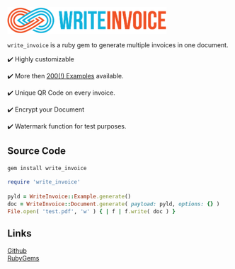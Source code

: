 <img src="./assets/images/logo.png" height="60px">


`write_invoice` is a ruby gem to generate multiple invoices in one document.
 
:heavy_check_mark: Highly customizable

:heavy_check_mark: More then [200(!) Examples](../options/#categories) available.

:heavy_check_mark: Unique QR Code on every invoice.

:heavy_check_mark: Encrypt your Document

:heavy_check_mark: Watermark function for test purposes.


## Source Code

```bash
gem install write_invoice
```

```ruby
require 'write_invoice'

pyld = WriteInvoice::Example.generate()
doc = WriteInvoice::Document.generate( payload: pyld, options: {} )
File.open( 'test.pdf', 'w' ) { | f | f.write( doc ) }
```


## Links

[Github](https://github.com/a6b8/write-invoice-for-ruby) <br>
[RubyGems](https://rubygems.org/gems/write_invoice)